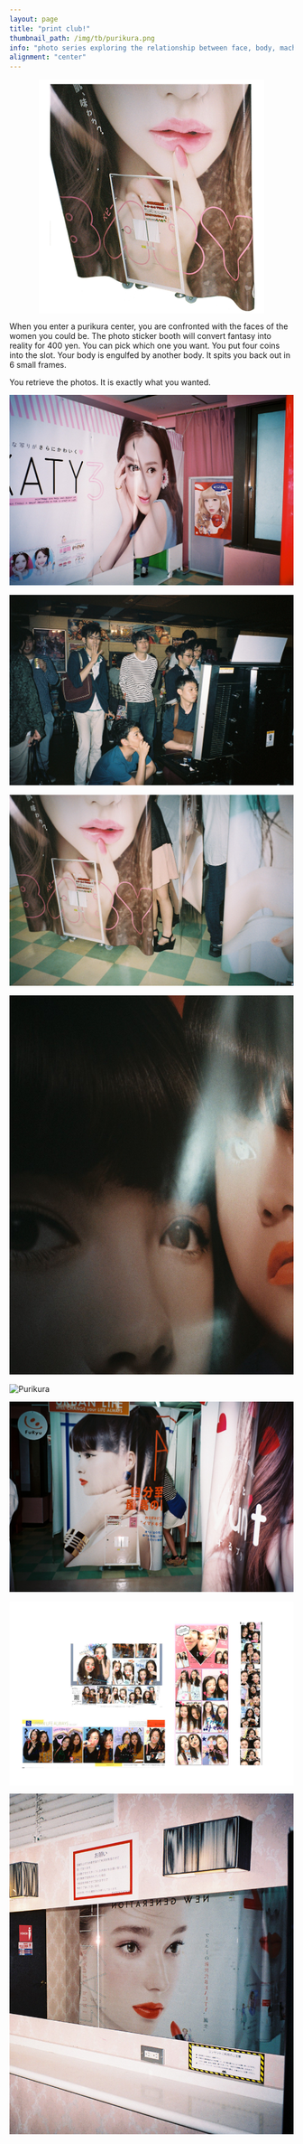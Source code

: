 ```yaml
---
layout: page
title: "print club!"
thumbnail_path: /img/tb/purikura.png
info: "photo series exploring the relationship between face, body, machine and image"
alignment: "center"
---
```


<div class="thumbnail-image" style="display: flex; justify-content: center;" >
	 <img src="/img/tb/purikura.png">
</div>

When you enter a purikura center, you are confronted with the faces of the women you could be. The photo sticker booth will convert fantasy into reality for 400 yen. You can pick which one you want. You put four coins into the slot. Your body is engulfed by another body. It spits you back out in 6 small frames. 

You retrieve the photos. It is exactly what you wanted.

![Purikura](/img/purikura/FH010004.jpg)

![Purikura](/img/purikura/FH000015.JPG)

![Purikura](/img/purikura/FH000032.jpg)

![Purikura](/img/purikura/6.jpg)

![Purikura](/img/purikura/7.png)

![Purikura](/img/purikura/FH010007.jpg)

<div class="thumbnail-image" style="display: flex; justify-content: center;" >
	 <img src="/img/purikura/strips.png">
</div>


![Purikura](/img/purikura/5.jpg)










